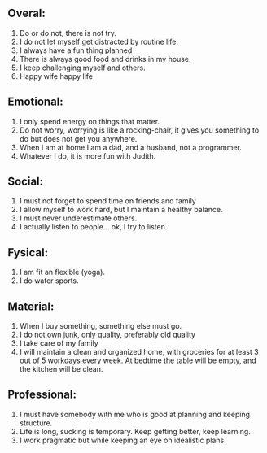 
Overal:
---------

  1. Do or do not, there is not try.
  2. I do not let myself get distracted by routine life.
  1. I always have a fun thing planned
  2. There is always good food and drinks in my house.
  3. I keep challenging myself and others.
  4. Happy wife happy life

Emotional:
-----------

  1. I only spend energy on things that matter.
  2. Do not worry, worrying is like a rocking-chair, it gives you something to do but does not get you anywhere.
  3. When I am at home I am a dad, and a husband, not a programmer.
  4. Whatever I do, it is more fun with Judith.
  

Social:
-------

  1. I must not forget to spend time on friends and family
  2. I allow myself to work hard, but I maintain a healthy balance.
  3. I must never underestimate others.
  4. I actually listen to people... ok, I try to listen.


Fysical:
-------

  1. I am fit an flexible (yoga).
  2. I do water sports.

Material:
---------

  1. When I buy something, something else must go.
  2. I do not own junk, only quality, preferably old quality
  3. I take care of my family
  4. I will maintain a clean and organized home, with groceries for at least 3 out of 5 workdays every week. 
      At bedtime the table will be empty, and the kitchen will be clean. 


Professional:
--------------

  1. I must have somebody with me who is good at planning and keeping structure.
  2. Life is long, sucking is temporary. Keep getting better, keep learning.
  3. I work pragmatic but while keeping an eye on idealistic plans.

